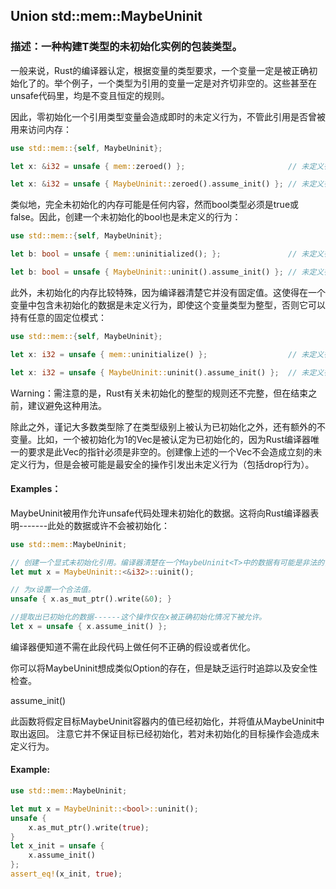 ## Union std::mem::MaybeUninit

### 描述：一种构建T类型的未初始化实例的包装类型。

一般来说，Rust的编译器认定，根据变量的类型要求，一个变量一定是被正确初始化了的。举个例子，一个类型为引用的变量一定是对齐切非空的。这些甚至在unsafe代码里，均是不变且恒定的规则。

因此，零初始化一个引用类型变量会造成即时的未定义行为，不管此引用是否曾被用来访问内存：

```rust
use std::mem::{self, MaybeUninit};

let x: &i32 = unsafe { mem::zeroed() };                       // 未定义行为

let x: &i32 = unsafe { MaybeUninit::zeroed().assume_init() }; // 未定义行为
```

类似地，完全未初始化的内存可能是任何内容，然而bool类型必须是true或false。因此，创建一个未初始化的bool也是未定义的行为：

```rust
use std::mem::{self, MaybeUninit};

let b: bool = unsafe { mem::uninitialized(); };               // 未定义行为

let b: bool = unsafe { MaybeUninit::uninit().assume_init() }; // 未定义行为
```

此外，未初始化的内存比较特殊，因为编译器清楚它并没有固定值。这使得在一个变量中包含未初始化的数据是未定义行为，即使这个变量类型为整型，否则它可以持有任意的固定位模式：

```rust
use std::mem::{self, MaybeUninit};

let x: i32 = unsafe { mem::uninitialize() };                  // 未定义行为

let x: i32 = unsafe { MaybeUninit::uninit().assume_init() };  // 未定义行为
```

Warning：需注意的是，Rust有关未初始化的整型的规则还不完整，但在结束之前，建议避免这种用法。

除此之外，谨记大多数类型除了在类型级别上被认为已初始化之外，还有额外的不变量。比如，一个被初始化为1的Vec<T>是被认定为已初始化的，因为Rust编译器唯一的要求是此Vec<T>的指针必须是非空的。创建像上述的一个Vec<T>不会造成立刻的未定义行为，但是会被可能是最安全的操作引发出未定义行为（包括drop行为）。

#### Examples：

MaybeUninit<T>被用作允许unsafe代码处理未初始化的数据。这将向Rust编译器表明-------此处的数据或许不会被初始化：

```rust
use std::mem::MaybeUninit;

// 创建一个显式未初始化引用。编译器清楚在一个MaybeUninit<T>中的数据有可能是非法的，因此这是UB：
let mut x = MaybeUninit::<&i32>::uinit();

// 为x设置一个合法值。
unsafe { x.as_mut_ptr().write(&0); }

//提取出已初始化的数据------这个操作仅在x被正确初始化情况下被允许。
let x = unsafe { x.assume_init() };
```

编译器便知道不需在此段代码上做任何不正确的假设或者优化。

你可以将MaybeUninit<T>想成类似Option<T>的存在，但是缺乏运行时追踪以及安全性检查。

assume_init()

此函数将假定目标MaybeUninit<T>容器内的值已经初始化，并将值从MaybeUninit<T>中取出返回。
注意它并不保证目标已经初始化，若对未初始化的目标操作会造成未定义行为。

#### Example:

```rust
use std::mem::MaybeUninit;

let mut x = MaybeUninit::<bool>::uninit();
unsafe { 
    x.as_mut_ptr().write(true); 
}
let x_init = unsafe { 
    x.assume_init() 
};
assert_eq!(x_init, true);
```